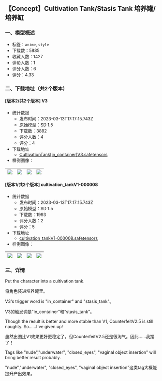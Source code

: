 ## 【Concept】Cultivation Tank/Stasis Tank 培养罐/培养缸
### 一、模型概述

- 标签：`anime`, `style`
- 下载数：5885
- 收藏人数：1427
- 评论人数：1
- 评分人数：6
- 评分：4.33

### 二、下载地址（共2个版本）

#### [版本2/共2个版本] V3

- 统计数据
  - 发布时间：2023-03-13T17:17:15.743Z
  - 原始模型：SD 1.5
  - 下载数：3892
  - 评分人数：4
  - 评分：4
- 下载地址
  - [CultivationTank[in_container]V3.safetensors](https://civitai.com/api/download/models/22219)
- 样例图像：

| <img src="https://image.civitai.com/xG1nkqKTMzGDvpLrqFT7WA/d09c6480-f4e1-4526-fd70-f8ef66736200/width=450/238398.jpeg" /> | <img src="https://image.civitai.com/xG1nkqKTMzGDvpLrqFT7WA/5365111c-69e6-4294-deb4-bd81d83f7300/width=450/238397.jpeg" /> | <img src="https://image.civitai.com/xG1nkqKTMzGDvpLrqFT7WA/e5ce29e8-71f7-451d-423b-571c7d85e700/width=450/238396.jpeg" /> | <img src="https://image.civitai.com/xG1nkqKTMzGDvpLrqFT7WA/2c744f29-4028-4ec1-391e-205c4e7d3100/width=450/238395.jpeg" /> |
| ---- | ---- | ---- | ---- |

#### [版本1/共2个版本] cultivation_tankV1-000008

- 统计数据
  - 发布时间：2023-03-13T17:17:15.743Z
  - 原始模型：SD 1.5
  - 下载数：1993
  - 评分人数：2
  - 评分：5
- 下载地址
  - [cultivation_tankV1-000008.safetensors](https://civitai.com/api/download/models/10225)
- 样例图像：

| <img src="https://image.civitai.com/xG1nkqKTMzGDvpLrqFT7WA/7ac9eb14-73f4-463b-e1d5-b94b0a231b00/width=450/99913.jpeg" /> | <img src="https://image.civitai.com/xG1nkqKTMzGDvpLrqFT7WA/ed7c569d-7e73-4e0a-0213-7dceafeef600/width=450/99916.jpeg" /> | <img src="https://image.civitai.com/xG1nkqKTMzGDvpLrqFT7WA/b9b7a48f-d528-4cfc-99b9-eaa0c1601200/width=450/99920.jpeg" /> | <img src="https://image.civitai.com/xG1nkqKTMzGDvpLrqFT7WA/15e3d585-16ab-4935-411d-fdcd4457d200/width=450/99919.jpeg" /> |
| ---- | ---- | ---- | ---- |


### 三、详情
<p>Put the character into a cultivation tank.</p><p>将角色装进培养罐里。</p><p>V3's trigger word is "in_container" and "stasis_tank"。</p><p>V3的触发词是"in_container"和“stasis_tank”。</p><p>Though the result is better and more stable than V1, CounterfeitV2.5 is still naughty. So……I've given up!</p><p>虽然出图比V1效果更好更稳定了，但CounterfeitV2.5还是很淘气。因此……我摆了！</p><p>Tags like "nude","underwater", "closed_eyes", "vaginal object insertion" will bring better result probably.</p><p>"nude","underwater", "closed_eyes", "vaginal object insertion"这类tag大概能提升产出效果。</p><p></p>